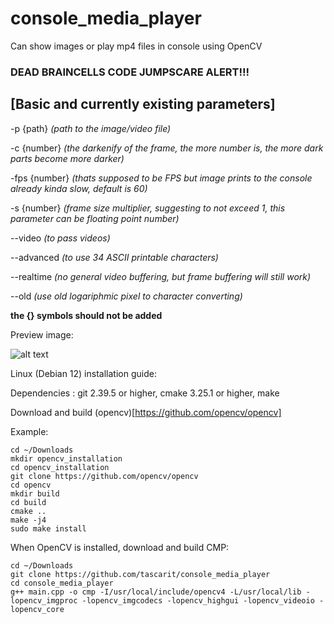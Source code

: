 # console_media_player
Can show images or play mp4 files in console using OpenCV

### DEAD BRAINCELLS CODE JUMPSCARE ALERT!!!

## [Basic and currently existing parameters]

-p {path} *(path to the image/video file)*

-c {number} *(the darkenify of the frame, the more number is, the more dark parts become more darker)*

-fps {number} *(thats supposed to be FPS but image prints to the console already kinda slow, default is 60)*

-s {number} *(frame size multiplier, suggesting to not exceed 1, this parameter can be floating point number)*

--video *(to pass videos)*

--advanced *(to use 34 ASCII printable characters)*

--realtime *(no general video buffering, but frame buffering will still work)*

--old *(use old logariphmic pixel to character converting)*

**the {} symbols should not be added**

Preview image:

![alt text](https://i.imgur.com/4xVG5bI.jpeg)


Linux (Debian 12) installation guide:

Dependencies : git 2.39.5 or higher, cmake 3.25.1 or higher, make

Download and build (opencv)[https://github.com/opencv/opencv]

Example:
```
cd ~/Downloads
mkdir opencv_installation
cd opencv_installation
git clone https://github.com/opencv/opencv
cd opencv
mkdir build
cd build
cmake ..
make -j4
sudo make install
```

When OpenCV is installed, download and build CMP:

```
cd ~/Downloads
git clone https://github.com/tascarit/console_media_player
cd console_media_player
g++ main.cpp -o cmp -I/usr/local/include/opencv4 -L/usr/local/lib -lopencv_imgproc -lopencv_imgcodecs -lopencv_highgui -lopencv_videoio -lopencv_core
```
